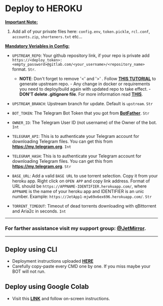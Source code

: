 # Deploy to HEROKU

**<u>Important Note:</u>**
1. Add all of your private files here: `config.env`, `token.pickle`, `rcl.conf`, `accounts.zip`, `shorteners.txt` etc...

**<u>Mandatory Veriables in Config:</u>**

- `UPSTREAM_REPO`: Your github repository link, if your repo is private add `https://<deploy_token>:<empty_password>@gitlab.com/<your_username>/<repository_name>
` format. `Str`.
  - **NOTE**: Don't forget to remove '<' and '>' . Follow [**THIS TUTORIAL**](https://graph.org/GitLab-Upstream-Tutorial-06-02) to generate upstream repo. 
              - Any change in docker or requirements you need to deploy/build again with updated repo to take effect. 
              - **DON'T delete .gitignore file**. For more information read [**THIS**](https://github.com/Dawn-India/Z-Mirror#upstream-repo-recommended).
- `UPSTREAM_BRANCH`: Upstream branch for update. Default is `upstream`. `Str`

- `BOT_TOKEN`: The Telegram Bot Token that you got from [**BotFather**](https://t.me/BotFather). `Str`
- `OWNER_ID`: The Telegram User ID (not username) of the Owner of the bot. `Int`
- `TELEGRAM_API`: This is to authenticate your Telegram account for downloading Telegram files. You can get this from **<https://my.telegram.org>**. `Int`
- `TELEGRAM_HASH`: This is to authenticate your Telegram account for downloading Telegram files. You can get this from **<https://my.telegram.org>**. `Str`

- `BASE_URL`: Add a valid `BASE URL` to use torrent selection. Copy it from your heroku app. Right click on `OPEN APP` and copy link address. Format of URL should be `https://APPNAME-IDENTIFIER.herokuapp.com/`, where `APPNAME` is the name of your heroku app and IDENTIFIER is an unic number. Example: `https://JetApp1-mjw69x6ex696.herokuapp.com/`. `Str`
- `TORRENT_TIMEOUT`: Timeout of dead torrents downloading with qBittorrent and Aria2c in seconds. `Int`

---
### For farther assistance visit my support group: [**@JetMirror**](https://telegram.me/JetMirror).
---

## Deploy using CLI

- Deployment instructions uploaded [**HERE**](https://gist.github.com/Hrishi2861/8f0414b8c71d479d85e06de9891439ad)
- Carefully copy-paste every CMD one by one. If you miss maybe your BOT will not run.

## Deploy using Google Colab

- Visit this [**LINK**](https://shorturl.at/N1Azt) and follow on-screen instructions.